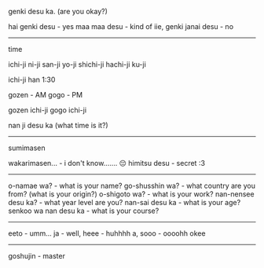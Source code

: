 genki desu ka. (are you okay?)

hai genki desu - yes
maa maa desu - kind of
iie, genki janai desu - no


---

time

ichi-ji
ni-ji
san-ji
yo-ji
shichi-ji
hachi-ji
ku-ji

ichi-ji han 1:30

gozen - AM
gogo - PM

gozen ichi-ji
gogo ichi-ji

nan ji desu ka (what time is it?)

---

sumimasen

wakarimasen... - i don't know....... 😔
himitsu desu - secret :3

---

o-namae wa? - what is your name?
go-shusshin wa? - what country are you from? (what is your origin?)
o-shigoto wa? - what is your work?
nan-nensee desu ka? - what year level are you?
nan-sai desu ka - what is your age?
senkoo wa nan desu ka - what is your course?

---

eeto - umm...
ja - well,
heee - huhhhh
a, sooo - oooohh okee

----

goshujin - master


